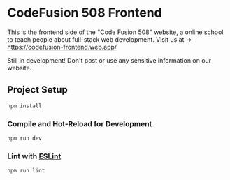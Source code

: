 # CodeFusion 508 Frontend

This is the frontend side of the "Code Fusion 508" website, a online school to teach people about full-stack web development.
Visit us at -> <https://codefusion-frontend.web.app/>

Still in development! Don't post or use any sensitive information on our website.

## Project Setup

```sh
npm install
```

### Compile and Hot-Reload for Development

```sh
npm run dev
```

### Lint with [ESLint](https://eslint.org/)

```sh
npm run lint
```
